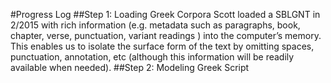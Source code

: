 #Progress Log
##Step 1: Loading Greek Corpora
Scott loaded a SBLGNT in 2/2015 with rich information (e.g. metadata such as paragraphs, book, chapter, verse, punctuation, variant readings )
into the computer’s memory. This enables us to isolate the surface form of the text by omitting spaces, punctuation, annotation, 
etc (although this information will be readily available when needed).
##Step 2: Modeling Greek Script

